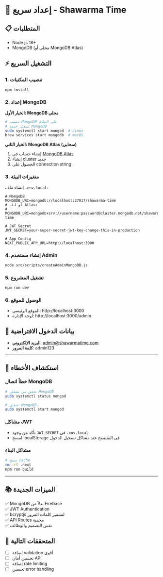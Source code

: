# 🚀 إعداد سريع - Shawarma Time

## 📋 المتطلبات
- Node.js 18+
- MongoDB (محلي أو MongoDB Atlas)

## ⚡ التشغيل السريع

### 1. تنصيب المكتبات
```bash
npm install
```

### 2. إعداد MongoDB

**الخيار الأول: MongoDB محلي**
```bash
# تنصيب MongoDB على النظام
# تشغيل خدمة MongoDB
sudo systemctl start mongod  # Linux
brew services start mongodb  # macOS
```

**الخيار الثاني: MongoDB Atlas (سحابي)**
1. إنشاء حساب في [MongoDB Atlas](https://www.mongodb.com/atlas)
2. إنشاء cluster جديد
3. الحصول على connection string

### 3. متغيرات البيئة
إنشاء ملف `.env.local`:
```env
# MongoDB
MONGODB_URI=mongodb://localhost:27017/shawarma-time
# أو للـ Atlas:
# MONGODB_URI=mongodb+srv://username:password@cluster.mongodb.net/shawarma-time

# JWT Secret
JWT_SECRET=your-super-secret-jwt-key-change-this-in-production

# App Config
NEXT_PUBLIC_APP_URL=http://localhost:3000
```

### 4. إنشاء مستخدم Admin
```bash
node src/scripts/createAdminMongoDB.js
```

### 5. تشغيل المشروع
```bash
npm run dev
```

### 6. الوصول للموقع
- الموقع الرئيسي: http://localhost:3000
- لوحة الإدارة: http://localhost:3000/admin

## 🔑 بيانات الدخول الافتراضية
- **البريد الإلكتروني**: admin@shawarmatime.com
- **كلمة المرور**: admin123

---

## 🔧 استكشاف الأخطاء

### خطأ اتصال MongoDB
```bash
# تحقق من تشغيل MongoDB
sudo systemctl status mongod

# تشغيل MongoDB
sudo systemctl start mongod
```

### مشاكل JWT
- تأكد من وجود `JWT_SECRET` في `.env.local`
- امسح localStorage في المتصفح عند مشاكل تسجيل الدخول

### مشاكل البناء
```bash
# مسح cache
rm -rf .next
npm run build
```

---

## 📚 الميزات الجديدة
✅ MongoDB بدلاً من Firebase  
✅ JWT Authentication  
✅ bcryptjs لتشفير كلمات المرور  
✅ API Routes محمية  
✅ نفس التصميم والوظائف  

## 🎯 المتحققات التالية
- [ ] إضافة validation أقوى
- [ ] تحسين أمان API
- [ ] إضافة rate limiting
- [ ] تحسين error handling 